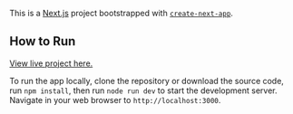 This is a [Next.js](https://nextjs.org/) project bootstrapped with [`create-next-app`](https://github.com/vercel/next.js/tree/canary/packages/create-next-app).

## How to Run

[View live project here.](https://meow-facts.vercel.app/)

To run the app locally, clone the repository or download the source code, run `npm install`, then run `node run dev` to start the development server. Navigate in your web browser to `http://localhost:3000`.
